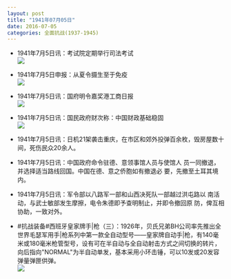 ```yaml
---
layout: post
title: "1941年07月05日"
date: 2016-07-05
categories: 全面抗战(1937-1945)
---
```


<meta name="referrer" content="no-referrer" />

- 1941年7月5日讯：考试院定期举行司法考试 <br/><img src="https://ww2.sinaimg.cn/large/aca367d8jw1f5jg9scatgj20c20drtb8.jpg" />

- 1941年7月5日申报：从夏令摄生至于免疫 <br/><img src="https://ww2.sinaimg.cn/large/aca367d8jw1f5jejrnthwj20je0y2wv4.jpg" />

- 1941年7月5日讯：国府明令嘉奖港工商日报 <br/><img src="https://ww3.sinaimg.cn/large/aca367d8jw1f5jcszjxnwj20a506z758.jpg" />

- 1941年7月5日讯：国民政府财次称：中国财政基础稳固 <br/><img src="https://ww2.sinaimg.cn/large/aca367d8jw1f5jb2obuubj20b60783zr.jpg" />

- 1941年7月5日讯：日机21架袭击重庆，在市区和郊外投弹百余枚，毁房屋数十 间，死伤民众20余人。 

- 1941年7月5日讯：中国政府命令驻德、意领事馆人员与使馆人 员一同撤退，并选择适当路线回国。中国在德、意之侨胞如有撤退必 要，先撤至土耳其境内。 

- 1941年7月5日讯：军令部以八路军一部和山西决死队一部越过洪屯路以 南活动，与武士敏部发生摩擦，电令朱德即予查明制止，并即令撤回原 防，俾互相协助，一致对外。 

- #抗战装备#西班牙皇家牌手|枪（三）：1926年，贝氏兄弟BH公司率先推出全世界毛瑟军用手|枪系列中第一款全自动型号——皇家牌自动手|枪，有140毫米或180毫米枪管型号，设有可在半自动与全自动射击方式之间切换的转片，向后指向"NORMAL"为半自动单发，基本采用小环击锤，可以10发或20发容弹量弹匣供弹。 <br/><img src="https://ww4.sinaimg.cn/large/aca367d8jw1f5isw479fjj20go13kgua.jpg" />

